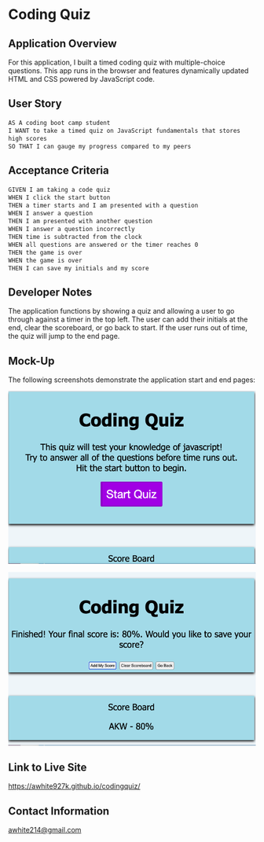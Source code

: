 # Coding Quiz

## Application Overview

For this application, I built a timed coding quiz with multiple-choice questions. This app runs in the browser and features dynamically updated HTML and CSS powered by JavaScript code. 

## User Story

```
AS A coding boot camp student
I WANT to take a timed quiz on JavaScript fundamentals that stores high scores
SO THAT I can gauge my progress compared to my peers
```

## Acceptance Criteria

```
GIVEN I am taking a code quiz
WHEN I click the start button
THEN a timer starts and I am presented with a question
WHEN I answer a question
THEN I am presented with another question
WHEN I answer a question incorrectly
THEN time is subtracted from the clock
WHEN all questions are answered or the timer reaches 0
THEN the game is over
WHEN the game is over
THEN I can save my initials and my score
```

## Developer Notes
The application functions by showing a quiz and allowing a user to go through against a timer in the top left. The user can add their initials at the end, clear the scoreboard, or go back to start. If the user runs out of time, the quiz will jump to the end page. 

## Mock-Up

The following screenshots demonstrate the application start and end pages:

![A user clicks through an interactive coding quiz](./Assets/codingquiz-start.png) 

![A user enters initials to save the high score before resetting and starting over.](./Assets/codingquiz-end.png)

## Link to Live Site
https://awhite927k.github.io/codingquiz/

## Contact Information
awhite214@gmail.com